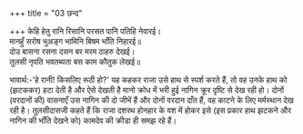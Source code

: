 +++
title = "03 छन्द"

+++
केहि हेतु रानि रिसानि परसत पानि पतिहि नेवारई।  
मानहुँ सरोष भुअङ्ग भामिनि बिषम भाँति निहारई॥  
दोउ बासना रसना दसन बर मरम ठाहरु देखई।  
तुलसी नृपति भवतब्यता बस काम कौतुक लेखई॥  

भावार्थ:-'हे रानी! किसलिए रूठी हो?' यह कहकर राजा उसे हाथ से स्पर्श करते हैं, तो वह उनके हाथ को (झटककर) हटा देती है और ऐसे देखती है मानो क्रोध में भरी हुई नागिन क्रूर दृष्टि से देख रही हो। दोनों (वरदानों की) वासनाएँ उस नागिन की दो जीभें हैं और दोनों वरदान दाँत हैं, वह काटने के लिए मर्मस्थान देख रही है। तुलसीदासजी कहते हैं कि राजा दशरथ होनहार के वश में होकर इसे (इस प्रकार हाथ झटकने और नागिन की भाँति देखने को) कामदेव की क्रीडा ही समझ रहे हैं।  
